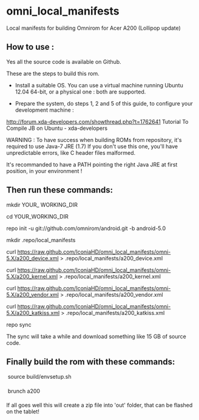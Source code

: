 omni_local_manifests
====================

Local manifests for building Omnirom for Acer A200 (Lollipop update)

How to use :
------------

Yes all the source code is available on Github.

These are the steps to build this rom.

- Install a suitable OS. You can use a virtual machine running Ubuntu 12.04 64-bit, or a physical one : both are supported.

- Prepare the system, do steps 1, 2 and 5 of this guide, to configure your development machine :

http://forum.xda-developers.com/showthread.php?t=1762641
Tutorial To Compile JB on Ubuntu - xda-developers

WARNING : To have success when building ROMs from repository, it's required to use Java-7 JRE (1.7)
If you don't use this one, you'll have unpredictable errors, like C header files malformed.

It's recommanded to have a PATH pointing the right Java JRE at first position, in your environment !



Then run these commands:
------------------------

mkdir YOUR_ WORKING_DIR

cd YOUR_WORKING_DIR

repo init -u git://github.com/omnirom/android.git -b android-5.0

mkdir .repo/local_manifests

curl https://raw.github.com/IconiaHD/omni_local_manifests/omni-5.X/a200_device.xml > .repo/local_manifests/a200_device.xml

curl https://raw.github.com/IconiaHD/omni_local_manifests/omni-5.X/a200_kernel.xml > .repo/local_manifests/a200_kernel.xml

curl https://raw.github.com/IconiaHD/omni_local_manifests/omni-5.X/a200_vendor.xml > .repo/local_manifests/a200_vendor.xml

curl https://raw.github.com/IconiaHD/omni_local_manifests/omni-5.X/a200_katkiss.xml > .repo/local_manifests/a200_katkiss.xml

repo sync



The sync will take a while and download something like 15 GB of source code.

Finally build the rom with these commands:
------------------------------------------

 source build/envsetup.sh

 brunch a200



If all goes well this will create a zip file into 'out' folder, that can be flashed on the tablet!

